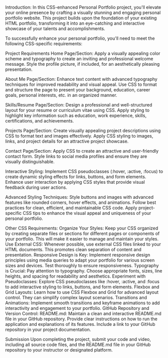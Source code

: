 Introduction:
In this CSS-enhanced Personal Portfolio project, you'll elevate your online presence by crafting a visually stunning and engaging personal portfolio website. This project builds upon the foundation of your existing HTML portfolio, transforming it into an eye-catching and interactive showcase of your talents and accomplishments.

To successfully enhance your personal portfolio, you'll need to meet the following CSS-specific requirements:

Project Requirements
Home Page/Section:
Apply a visually appealing color scheme and typography to create an inviting and professional welcome message.
Style the profile picture, if included, for an aesthetically pleasing presentation.

About Me Page/Section:
Enhance text content with advanced typography techniques for improved readability and visual appeal.
Use CSS to format and structure the page to present your background, education, career goals, personal interests, etc. in an organized manner.

Skills/Resume Page/Section:
Design a professional and well-structured layout for your resume or curriculum vitae using CSS.
Apply styling to highlight key information such as education, work experience, skills, certifications, and achievements.

Projects Page/Section:
Create visually appealing project descriptions using CSS to format text and images effectively.
Apply CSS styling to images, links, and project details for an attractive project showcase.

Contact Page/Section:
Apply CSS to create an attractive and user-friendly contact form.
Style links to social media profiles and ensure they are visually distinguishable.

Interactive Styling:
Implement CSS pseudoclasses (:hover, :active, :focus) to create dynamic styling effects for links, buttons, and form elements.
Enhance user interaction by applying CSS styles that provide visual feedback during user actions.

Advanced Styling Techniques:
Style buttons and images with advanced features like rounded corners, hover effects, and animations.
Follow best practices for clean, efficient, and maintainable CSS code.
Apply project-specific CSS tips to enhance the visual appeal and uniqueness of your personal portfolio.



Other CSS Requirements:
Organize Your Styles:
Keep your CSS organized by creating separate files or sections for different pages or components of your portfolio. This will make it easier to manage and maintain your styles.
Use External CSS:
Whenever possible, use external CSS files linked to your HTML documents. This promotes clean separation of content and presentation.
Responsive Design is Key:
Implement responsive design principles using media queries to adapt your portfolio for various screen sizes and devices. Test thoroughly to ensure responsiveness.
Typography is Crucial:
Pay attention to typography. Choose appropriate fonts, sizes, line heights, and spacing for readability and aesthetics.
Experiment with Pseudoclasses:
Explore CSS pseudoclasses like :hover, :active, and :focus to add interactive styling to links, buttons, and form elements.
Flexbox and Grid Layouts:
Learn how to use CSS Flexbox and Grid for advanced layout control. They can simplify complex layout scenarios.
Transitions and Animations:
Implement smooth transitions and keyframe animations to add interactivity and engagement to your portfolio.
GitHub Repository and Version Control:
README.md: Maintain a clean and interactive README.md file in your GitHub repository. Provide clear instructions on how to run the application and explanations of its features. Include a link to your GitHub repository in your project documentation.


Submission
Upon completing the project, submit your code and video, including all source code files, and the README.md file in your GitHub repository to your instructor or designated platform.

